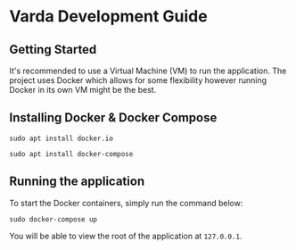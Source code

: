 # Varda Development Guide

## Getting Started 

It's recommended to use a Virtual Machine (VM) to run the application. The project uses Docker which allows for some flexibility however running Docker in its own VM might be the best.

## Installing Docker & Docker Compose

`sudo apt install docker.io`

`sudo apt install docker-compose`

## Running the application

To start the Docker containers, simply run the command below:

`sudo docker-compose up` 

You will be able to view the root of the application at `127.0.0.1`.
